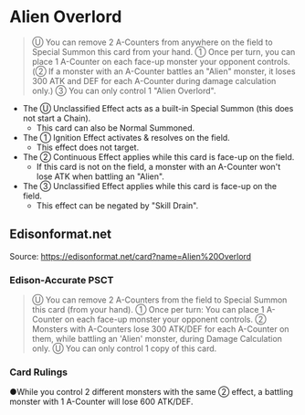 # Alien Overlord

> Ⓤ You can remove 2 A-Counters from anywhere on the field to Special Summon this card from your hand. ① Once per turn, you can place 1 A-Counter on each face-up monster your opponent controls. (② If a monster with an A-Counter battles an "Alien" monster, it loses 300 ATK and DEF for each A-Counter during damage calculation only.) ③ You can only control 1 "Alien Overlord".

*   The Ⓤ Unclassified Effect acts as a built-in Special Summon (this does not start a Chain).
    *   This card can also be Normal Summoned.
*   The ① Ignition Effect activates & resolves on the field.
    *   This effect does not target.
*   The ② Continuous Effect applies while this card is face-up on the field.
    *   If this card is not on the field, a monster with an A-Counter won't lose ATK when battling an "Alien".
*   The ③ Unclassified Effect applies while this card is face-up on the field.
    *   This effect can be negated by "Skill Drain".

## Edisonformat.net

Source: https://edisonformat.net/card?name=Alien%20Overlord

### Edison-Accurate PSCT

> Ⓤ You can remove 2 A-Counters from the field to Special Summon this card (from your hand).
> ① Once per turn: You can place 1 A-Counter on each face-up monster your opponent controls.
> ② Monsters with A-Counters lose 300 ATK/DEF for each A-Counter on them, while battling an 'Alien' monster, during Damage Calculation only.
> Ⓤ You can only control 1 copy of this card.

### Card Rulings

●While you control 2 different monsters with the same ② effect, a battling monster with 1 A-Counter will lose 600 ATK/DEF.
            
